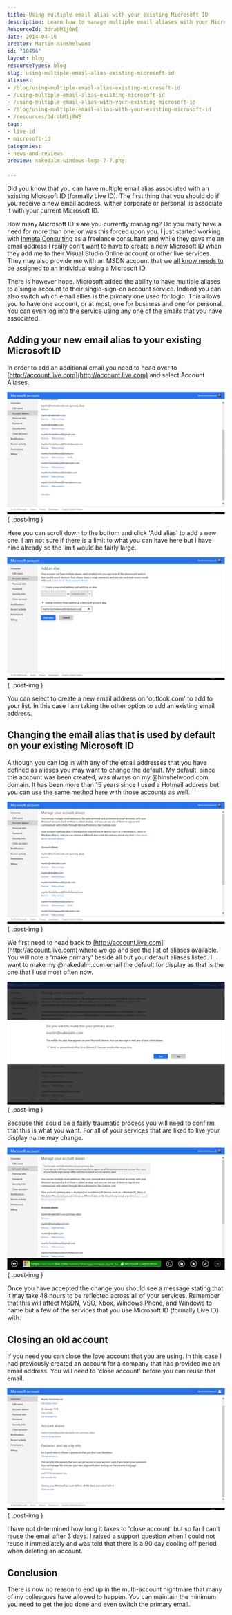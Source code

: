 ```yaml
---
title: Using multiple email alias with your existing Microsoft ID
description: Learn how to manage multiple email aliases with your Microsoft ID, simplifying your online experience and keeping your accounts organized. Discover more!
ResourceId: 3drabM1j0WE
date: 2014-04-16
creator: Martin Hinshelwood
id: "10496"
layout: blog
resourceTypes: blog
slug: using-multiple-email-alias-existing-microsoft-id
aliases:
- /blog/using-multiple-email-alias-existing-microsoft-id
- /using-multiple-email-alias-existing-microsoft-id
- /using-multiple-email-alias-with-your-existing-microsoft-id
- /blog/using-multiple-email-alias-with-your-existing-microsoft-id
- /resources/3drabM1j0WE
tags:
- live-id
- microsoft-id
categories:
- news-and-reviews
preview: nakedalm-windows-logo-7-7.png

---
```

Did you know that you can have multiple email alias associated with an existing Microsoft ID (formally Live ID). The first thing that you should do if you receive a new email address, wither corporate or personal, is associate it with your current Microsoft ID.

How many Microsoft ID's are you currently managing? Do you really have a need for more than one, or was this forced upon you. I just started working with [Inmeta Consulting](http://inmeta.no) as a freelance consultant and while they gave me an email address I really don't want to have to create a new Microsoft ID when they add me to their Visual Studio Online account or other live services. They may also provide me with an MSDN account that we [all know needs to be assigned to an individual](http://nkdagility.com/do-you-want-visual-studio-ultimate-for-free-do-you-have-msdn/) using a Microsoft ID.

There is however hope. Microsoft added the ability to have multiple aliases to a single account to their single-sign-on account service. Indeed you can also switch which email allies is the primary one used for login. This allows you to have one account, or at most, one for business and one for personal. You can even log into the service using any one of the emails that you have associated.

## Adding your new email alias to your existing Microsoft ID

In order to add an additional email you need to head over to [http://account.live.com](http://account.live.com) and select Account Aliases.

![](images/041614_1219_Usingmultip1-1-1.png)
{ .post-img }

Here you can scroll down to the bottom and click 'Add alias' to add a new one. I am not sure if there is a limit to what you can have here but I have nine already so the limit would be fairly large.

![](images/041614_1219_Usingmultip2-2-2.png)
{ .post-img }

You can select to create a new email address on 'outlook.com' to add to your list. In this case I am taking the other option to add an existing email address.

## Changing the email alias that is used by default on your existing Microsoft ID

Although you can log in with any of the email addresses that you have defined as aliases you may want to change the default. My default, since this account was been created, was always on my @hinshelwood.com domain. It has been more than 15 years since I used a Hotmail address but you can use the same method here with those accounts as well.

![](images/041614_1219_Usingmultip3-3-3.png)
{ .post-img }

We first need to head back to [http://account.live.com](http://account.live.com) where we go and see the list of aliases available. You will note a 'make primary' beside all but your default aliases listed. I want to make my @nakedalm.com email the default for display as that is the one that I use most often now.

![](images/041614_1219_Usingmultip4-4-4.png)
{ .post-img }

Because this could be a fairly traumatic process you will need to confirm that this is what you want. For all of your services that are liked to live your display name may change.

![](images/041614_1219_Usingmultip5-5-5.png)
{ .post-img }

Once you have accepted the change you should see a message stating that it may take 48 hours to be reflected across all of your services. Remember that this will affect MSDN, VSO, Xbox, Windows Phone, and Windows to name but a few of the services that you use Microsoft ID (formally Live ID) with.

## Closing an old account

If you need you can close the love account that you are using. In this case I had previously created an account for a company that had provided me an email address. You will need to 'close account' before you can reuse that email.

![](images/041614_1219_Usingmultip6-6-6.png)
{ .post-img }

I have not determined how long it takes to 'close account' but so far I can't reuse the email after 3 days. I raised a support question when I could not reuse it immediately and was told that there is a 90 day cooling off period when deleting an account.

## Conclusion

There is now no reason to end up in the multi-account nightmare that many of my colleagues have allowed to happen. You can maintain the minimum you need to get the job done and even switch the primary email.
